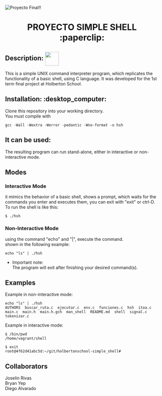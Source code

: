 ![Proyecto Final!!](https://i.imgur.com/QMVxhX7.png)
<h1 align="center"> PROYECTO SIMPLE SHELL :paperclip:</h1>
<h2 align="rigth">Description:  <img src="https://cdn-icons-png.flaticon.com/128/868/868684.png" width=45 align=center></h2>
<div> This is a simple UNIX command interpreter program, which replicates the functionality of a basic shell, using C language. It was developed for the 1st term final project at Holberton School. </div>
<h2 align="rigth">Installation: :desktop_computer: </h2>
<div> Clone this repository into your working directory. <br>
You must compile with 

```
gcc -Wall -Wextra -Werror -pedantic -Wno-format -o hsh
``` 
</div>
<h2 align="rigth">It can be used: </h2>
<div> The resulting program can run stand-alone, either in interactive or non-interactive mode.</div>
<h2 align="rigth">Modes</h2>
<h3 align="rigth">Interactive Mode </h3>
<div>it mimics the behavior of a basic shell, shows a prompt, which waits for the commands you enter and executes them, you can exit with "exit" or ctrl-D. <br> 
To run the shell is like this: <br>

```
$ ./hsh
```
</div>
 <h3 align="rigth">Non-Interactive Mode </h3>
<div> using the command "echo" and "|", execute the command.<br>
 shown in the following example:

```
echo "ls" | ./hsh
```
- Important note: <br>
The program will exit after finishing your desired command(s). </div>
<h2 align="rigth">Examples </h2>
<div> Example in non-interactive mode:<br>
 
```
echo "ls" | ./hsh
AUTHORS  buscar_ruta.c  ejecutar.c  env.c  funciones.c  hsh  itoa.c  main.c  main.h  main.h.gch  man_shell  README.md  shell  signal.c  tokenizar.c
```

<div> Example in interactive mode:<br>

```
$ /bin/pwd
/home/vagrant/shell
```

```
$ exit
root@4f62d41abc5d:~/git/holbertonschool-simple_shell#
```
</div>
<h2 align="rigth">Collaborators </h2>
<div> Joselin Rivas <br>
Bryan Yep <br>
Diego Alvarado <br>
